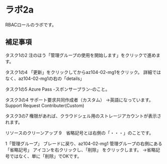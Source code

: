# ラボ2a

RBACロールのラボです。

## 補足事項

タスク1の2
注のほう「管理グループの使用を開始します」をクリックで進めます。

タスク1の4
「更新」をクリックしてからaz104-02-mg1をクリック。
詳細ではなく、az104-02-mg1の右の「details」

タスク1の5
Azure Pass -スポンサープラン-のこと。

タスク3の4
サポート要求共同作成者（カスタム）
→英語になっています。Support Request Contributer(Custom)

タスク3の7
権限があれば、クラウドシェル用のストレージアカウントが表示されます。

リソースのクリーンアップ
9　省略記号とは右側の「・・・」のことです。

1「管理グループ」 ブレードに戻り、az104-02-mg1 管理グループの右側にある 「省略記号」 アイコンを右クリックし、「削除」 をクリックします。
→省略記号ではなく、単に「削除」でOKです。
